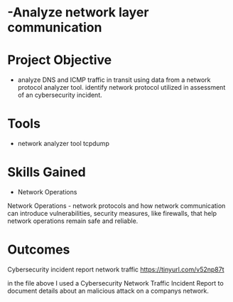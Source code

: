 # -Analyze network layer communication

# Project Objective
- analyze DNS and ICMP traffic in transit using data from a network protocol analyzer tool. identify network protocol utilized in assessment of an cybersecurity incident.  

# Tools 
- network analyzer tool tcpdump

# Skills Gained
- Network Operations 
  

Network Operations  - network protocols and how network communication can introduce vulnerabilities, security measures, like firewalls, that help network operations remain safe and reliable.

# Outcomes 

Cybersecurity incident report network traffic https://tinyurl.com/v52np87t

in the file above I used a Cybersecurity Network Traffic Incident Report to document details about an malicious attack on a companys network. 
